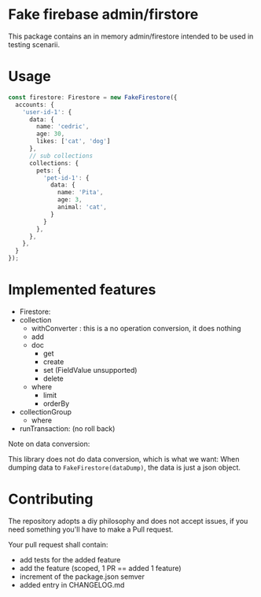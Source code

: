 

# Fake firebase admin/firstore

This package contains an in memory admin/firestore intended to be used in testing scenarii.

# Usage

```ts
const firestore: Firestore = new FakeFirestore({
  accounts: {
    'user-id-1': {
      data: {
        name: 'cedric',
        age: 30,
        likes: ['cat', 'dog']
      },
      // sub collections
      collections: {
        pets: {
          'pet-id-1': {
            data: {
              name: 'Pita',
              age: 3,
              animal: 'cat',
            }
          }
        },
      },
    },
  }
});
```

# Implemented features


 - Firestore:
  - collection
    - withConverter : this is a no operation conversion, it does nothing
    - add
    - doc
      - get
      - create
      - set  (FieldValue unsupported)
      - delete
    - where
      - limit
      - orderBy
  - collectionGroup
    - where
  - runTransaction: (no roll back)

Note on data conversion:

This library does not do data conversion, which is what we want: When dumping data to `FakeFirestore(dataDump)`, the data is just a json object. 

# Contributing

The repository adopts a diy philosophy and does not accept issues, if you need something you'll have to make a Pull request.

Your pull request shall contain:

  - add tests for the added feature 
  - add the feature (scoped, 1 PR == added 1 feature)
  - increment of the package.json semver
  - added entry in CHANGELOG.md


